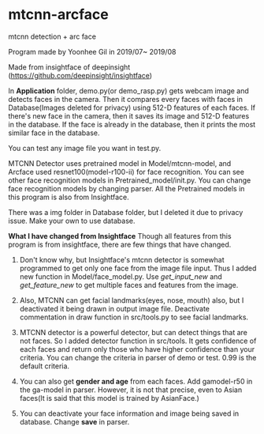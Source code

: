 # mtcnn-arcface
mtcnn detection + arc face

Program made by Yoonhee Gil in 2019/07~ 2019/08

Made from insightface of deepinsight (https://github.com/deepinsight/insightface)

In __Application__ folder, demo.py(or demo_rasp.py) gets webcam image and detects faces in the camera.
Then it compares every faces with faces in Database(Images deleted for privacy) using 512-D features of each faces.
If there's new face in the camera, then it saves its image and 512-D features in the database. If the face is already in the database, then it prints the most similar face in the database.

You can test any image file you want in test.py.

MTCNN Detector uses pretrained model in Model/mtcnn-model, and Arcface used resnet100(model-r100-ii) for face recognition. You can see other face recognition models in Pretrained_model/init.py.
You can change face recognition models by changing parser. All the Pretrained models in this program is also from Insightface.

There was a img folder in Database folder, but I deleted it due to privacy issue. Make your own to use database.

__What I have changed from Insightface__
Though all features from this program is from insightface, there are few things that have changed.

1. Don't know why, but Insightface's mtcnn detector is somewhat programmed to get only one face from the image file input. Thus I added new function in Model/face_model.py. 
Use _get_input_new_ and _get_feature_new_ to get multiple faces and features from the image.

2. Also, MTCNN can get facial landmarks(eyes, nose, mouth) also, but I deactivated it being drawn in output image file.
Deactivate commentation in draw function in src/tools.py to see facial landmarks.

3. MTCNN detector is a powerful detector, but can detect things that are not faces. So I added detector function in src/tools. It gets confidence of each faces and return only those who have higher confidence than your criteria. You can change the criteria in parser of demo or test. 0.99 is the default criteria. 

4. You can also get __gender and age__ from each faces. Add gamodel-r50 in the ga-model in parser. However, it is not that precise, even to Asian faces(It is said that this model is trained by AsianFace.)

5. You can deactivate your face information and image being saved in database. Change __save__ in parser.

